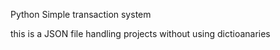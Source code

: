 Python Simple transaction system

this is a JSON file handling projects without using dictioanaries

